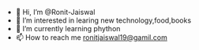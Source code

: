 - 👋 Hi, I’m @Ronit-Jaiswal
- 👀 I’m interested in learing new technology,food,books
- 🌱 I’m currently learning phython
- 📫 How to reach me ronitjaiswal19@gamil.com

<!---
Ronit-jaiswal/Ronit-jaiswal is a ✨ special ✨ repository because its `README.md` (this file) appears on your GitHub profile.
You can click the Preview link to take a look at your changes.
--->
